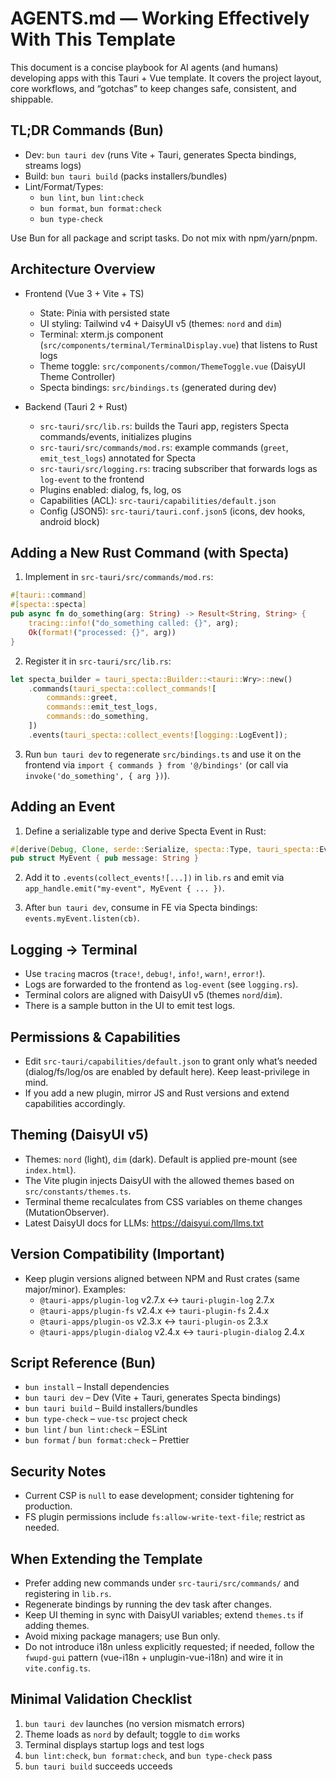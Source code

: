 # AGENTS.md — Working Effectively With This Template

This document is a concise playbook for AI agents (and humans) developing apps with this Tauri + Vue template. It covers the project layout, core workflows, and “gotchas” to keep changes safe, consistent, and shippable.

## TL;DR Commands (Bun)

- Dev: `bun tauri dev` (runs Vite + Tauri, generates Specta bindings, streams logs)
- Build: `bun tauri build` (packs installers/bundles)
- Lint/Format/Types:
  - `bun lint`, `bun lint:check`
  - `bun format`, `bun format:check`
  - `bun type-check`

Use Bun for all package and script tasks. Do not mix with npm/yarn/pnpm.

## Architecture Overview

- Frontend (Vue 3 + Vite + TS)
  - State: Pinia with persisted state
  - UI styling: Tailwind v4 + DaisyUI v5 (themes: `nord` and `dim`)
  - Terminal: xterm.js component (`src/components/terminal/TerminalDisplay.vue`) that listens to Rust logs
  - Theme toggle: `src/components/common/ThemeToggle.vue` (DaisyUI Theme Controller)
  - Specta bindings: `src/bindings.ts` (generated during dev)

- Backend (Tauri 2 + Rust)
  - `src-tauri/src/lib.rs`: builds the Tauri app, registers Specta commands/events, initializes plugins
  - `src-tauri/src/commands/mod.rs`: example commands (`greet`, `emit_test_logs`) annotated for Specta
  - `src-tauri/src/logging.rs`: tracing subscriber that forwards logs as `log-event` to the frontend
  - Plugins enabled: dialog, fs, log, os
  - Capabilities (ACL): `src-tauri/capabilities/default.json`
  - Config (JSON5): `src-tauri/tauri.conf.json5` (icons, dev hooks, android block)

## Adding a New Rust Command (with Specta)

1) Implement in `src-tauri/src/commands/mod.rs`:

```rust
#[tauri::command]
#[specta::specta]
pub async fn do_something(arg: String) -> Result<String, String> {
    tracing::info!("do_something called: {}", arg);
    Ok(format!("processed: {}", arg))
}
```

2) Register it in `src-tauri/src/lib.rs`:

```rust
let specta_builder = tauri_specta::Builder::<tauri::Wry>::new()
    .commands(tauri_specta::collect_commands![
        commands::greet,
        commands::emit_test_logs,
        commands::do_something,
    ])
    .events(tauri_specta::collect_events![logging::LogEvent]);
```

3) Run `bun tauri dev` to regenerate `src/bindings.ts` and use it on the frontend via `import { commands } from '@/bindings'` (or call via `invoke('do_something', { arg })`).

## Adding an Event

1) Define a serializable type and derive Specta Event in Rust:

```rust
#[derive(Debug, Clone, serde::Serialize, specta::Type, tauri_specta::Event)]
pub struct MyEvent { pub message: String }
```

2) Add it to `.events(collect_events![...])` in `lib.rs` and emit via `app_handle.emit("my-event", MyEvent { ... })`.

3) After `bun tauri dev`, consume in FE via Specta bindings: `events.myEvent.listen(cb)`.

## Logging → Terminal

- Use `tracing` macros (`trace!`, `debug!`, `info!`, `warn!`, `error!`).
- Logs are forwarded to the frontend as `log-event` (see `logging.rs`).
- Terminal colors are aligned with DaisyUI v5 (themes `nord`/`dim`).
- There is a sample button in the UI to emit test logs.

## Permissions & Capabilities

- Edit `src-tauri/capabilities/default.json` to grant only what’s needed (dialog/fs/log/os are enabled by default here). Keep least-privilege in mind.
- If you add a new plugin, mirror JS and Rust versions and extend capabilities accordingly.

## Theming (DaisyUI v5)

- Themes: `nord` (light), `dim` (dark). Default is applied pre-mount (see `index.html`).
- The Vite plugin injects DaisyUI with the allowed themes based on `src/constants/themes.ts`.
- Terminal theme recalculates from CSS variables on theme changes (MutationObserver).
- Latest DaisyUI docs for LLMs: https://daisyui.com/llms.txt

## Version Compatibility (Important)

- Keep plugin versions aligned between NPM and Rust crates (same major/minor). Examples:
  - `@tauri-apps/plugin-log` v2.7.x ↔ `tauri-plugin-log` 2.7.x
  - `@tauri-apps/plugin-fs` v2.4.x ↔ `tauri-plugin-fs` 2.4.x
  - `@tauri-apps/plugin-os` v2.3.x ↔ `tauri-plugin-os` 2.3.x
  - `@tauri-apps/plugin-dialog` v2.4.x ↔ `tauri-plugin-dialog` 2.4.x

## Script Reference (Bun)

- `bun install` – Install dependencies
- `bun tauri dev` – Dev (Vite + Tauri, generates Specta bindings)
- `bun tauri build` – Build installers/bundles
- `bun type-check` – `vue-tsc` project check
- `bun lint` / `bun lint:check` – ESLint
- `bun format` / `bun format:check` – Prettier

## Security Notes

- Current CSP is `null` to ease development; consider tightening for production.
- FS plugin permissions include `fs:allow-write-text-file`; restrict as needed.

## When Extending the Template

- Prefer adding new commands under `src-tauri/src/commands/` and registering in `lib.rs`.
- Regenerate bindings by running the dev task after changes.
- Keep UI theming in sync with DaisyUI variables; extend `themes.ts` if adding themes.
- Avoid mixing package managers; use Bun only.
- Do not introduce i18n unless explicitly requested; if needed, follow the `fwupd-gui` pattern (vue-i18n + unplugin-vue-i18n) and wire it in `vite.config.ts`.

## Minimal Validation Checklist

1) `bun tauri dev` launches (no version mismatch errors)
2) Theme loads as `nord` by default; toggle to `dim` works
3) Terminal displays startup logs and test logs
4) `bun lint:check`, `bun format:check`, and `bun type-check` pass
5) `bun tauri build` succeeds
ucceeds
